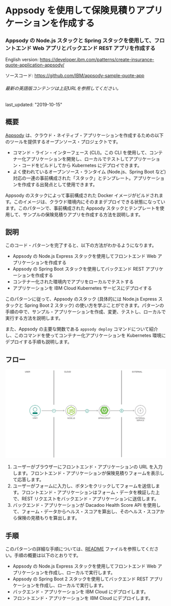# Appsody を使用して保険見積りアプリケーションを作成する
### Appsody の Node.js スタックと Spring スタックを使用して、フロントエンド Web アプリとバックエンド REST アプリを作成する

English version: https://developer.ibm.com/patterns/create-insurance-quote-application-appsody/

ソースコード: https://github.com/IBM/appsody-sample-quote-app

###### 最新の英語版コンテンツは上記URLを参照してください。
last_updated: "2019-10-15"

## 概要

[Appsody](https://appsody.dev/) は、クラウド・ネイティブ・アプリケーションを作成するための以下のツールを提供するオープンソース・プロジェクトです。

* コマンド・ライン・インターフェース (CLI)。この CLI を使用して、コンテナー化アプリケーションを開発し、ローカルでテストしてアプリケーション・コードをビルドしてから Kubernetes にデプロイできます。
* よく使われているオープンソース・ランタイム (Node.js、Spring Boot など) 対応の一連の事前構成された「スタック」とテンプレート。アプリケーションを作成する出発点として使用できます。

Appsody のスタックによって事前構成された Docker イメージがビルドされます。このイメージは、クラウド環境内にそのままデプロイできる状態になっています。このパターンで、事前構成された Appsody スタックとテンプレートを使用して、サンプルの保険見積りアプリを作成する方法を説明します。

## 説明

このコード・パターンを完了すると、以下の方法がわかるようになります。

* Appsody の Node.js Express スタックを使用してフロントエンド Web アプリケーションを作成する
* Appsody の Spring Boot スタックを使用してバックエンド REST アプリケーションを作成する
* コンテナー化された環境内でアプリをローカルでテストする
* アプリケーションを IBM Cloud Kubernetes サービスにデプロイする

このパターンに従って、Appsody のスタック (具体的には Node.js Express スタックと Spring Boot 2 スタック) の使い方を学ぶことができます。パターンの手順の中で、サンプル・アプリケーションを作成、変更、テストし、ローカルで実行する方法を説明します。

また、Appsody の主要な関数である `appsody deploy` コマンドについて紹介し、このコマンドを使ってコンテナー化アプリケーションを Kubernetes 環境にデプロイする手順も説明します。

## フロー

![プロセス図](./images/flow.png)

1. ユーザーがブラウザーにフロントエンド・アプリケーションの URL を入力します。フロントエンド・アプリケーションが保険見積りフォームを表示して応答します。
1. ユーザーがフォームに入力し、ボタンをクリックしてフォームを送信します。フロントエンド・アプリケーションはフォーム・データを検証した上で、REST リクエストをバックエンド・アプリケーションに送信します。
1. バックエンド・アプリケーションが Dacadoo Health Score API を使用して、フォーム・データからヘルス・スコアを算出し、そのヘルス・スコアから保険の見積もりを算出します。

## 手順

このパターンの詳細な手順については、[README](https://github.com/IBM/appsody-sample-quote-app/blob/master/README.md) ファイルを参照してください。手順の概要は以下のとおりです。

* Appsody の Node.js Express スタックを使用してフロントエンド Web アプリケーションを作成し、ローカルで実行します。
* Appsody の Spring Boot 2 スタックを使用してバックエンド REST アプリケーションを作成し、ローカルで実行します。
* バックエンド・アプリケーションを IBM Cloud にデプロイします。
* フロントエンド・アプリケーションを IBM Cloud にデプロイします。
